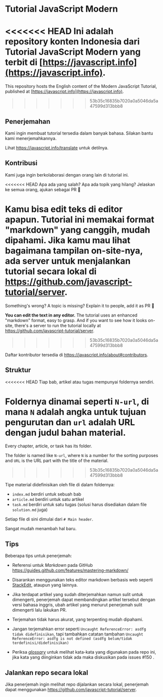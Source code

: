 # Tutorial JavaScript Modern

<<<<<<< HEAD
Ini adalah repository konten Indonesia dari Tutorial JavaScript Modern yang terbit di [https://javascript.info](https://javascript.info).
=======
This repository hosts the English content of the Modern JavaScript Tutorial, published at [https://javascript.info](https://javascript.info).
>>>>>>> 53b35c16835b7020a0a5046da5a47599d313bbb8

## Penerjemahan

Kami ingin membuat tutorial tersedia dalam banyak bahasa. Silakan bantu kami menerjemahkannya.

Lihat <https://javascript.info/translate> untuk detilnya.

## Kontribusi

Kami juga ingin berkolaborasi dengan orang lain di tutorial ini.

<<<<<<< HEAD
Apa ada yang salah? Apa ada topik yang hilang? Jelaskan ke semua orang, ajukan sebagai PR 👏

**Kamu bisa edit teks di editor apapun.** Tutorial ini memakai format "markdown" yang canggih, mudah dipahami. Jika kamu mau lihat bagaimana tampilan on-site-nya, ada server untuk menjalankan tutorial secara lokal di <https://github.com/javascript-tutorial/server>.  
=======
Something's wrong? A topic is missing? Explain it to people, add it as PR 👏

**You can edit the text in any editor.** The tutorial uses an enhanced "markdown" format, easy to grasp. And if you want to see how it looks on-site, there's a server to run the tutorial locally at <https://github.com/javascript-tutorial/server>.
>>>>>>> 53b35c16835b7020a0a5046da5a47599d313bbb8

Daftar kontributor tersedia di <https://javascript.info/about#contributors>.

## Struktur

<<<<<<< HEAD
Tiap bab, artikel atau tugas mempunyai foldernya sendiri.

Foldernya dinamai seperti `N-url`, di mana `N` adalah angka untuk tujuan pengurutan dan `url` adalah URL dengan judul bahan material.
=======
Every chapter, article, or task has its folder.

The folder is named like `N-url`, where `N` is a number for the sorting purposes and `URL` is the URL part with the title of the material.
>>>>>>> 53b35c16835b7020a0a5046da5a47599d313bbb8

Tipe material didefinisikan oleh file di dalam foldernya:

  - `index.md` berdiri untuk sebuah bab
  - `article.md` berdiri untuk satu artikel
  - `task.md` berdiri untuk satu tugas (solusi harus disediakan dalam file `solution.md` juga)

Setiap file di sini dimulai dari `# Main header`.

Sangat mudah menambah hal baru.

## Tips

Beberapa tips untuk penerjemah:

- Referensi untuk _Markdown_ pada GitHub https://guides.github.com/features/mastering-markdown/
- Disarankan menggunakan teks editor markdown berbasis web seperti [StackEdit](https://stackedit.io/app#), ataupun yang lainnya.
- Jika terdapat artikel yang sudah diterjemahkan namun sulit untuk dimengerti, penerjemah dapat membandingkan artikel tersebut dengan versi bahasa inggris, ubah artikel yang menurut penerjemah sulit dimengerti lalu lakukan PR.

- Terjemahan tidak harus akurat, yang terpenting mudah dipahami.
- Jangan terjemahkan error seperti ```Uncaught ReferenceError: asdfg tidak didefinisikan```, tapi tambahkan catatan tambahan ```Uncaught ReferenceError: asdfg is not defined (asdfg belum/tidak terdefinisi/didefinisikan)```
- Periksa [_glossary_](https://github.com/javascript-tutorial/id.javascript.info/blob/master/glossary.md) untuk melihat kata-kata yang digunakan pada repo ini, jika kata yang diinginkan tidak ada maka diskusikan pada issues #150 .

## Jalankan repo secara lokal
Jika penerjemah ingin melihat repo dijalankan secara lokal, penerjemah dapat menggunakan https://github.com/javascript-tutorial/server.
